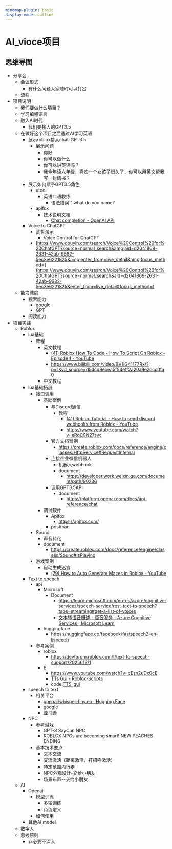 ```yaml
---
mindmap-plugin: basic
display-mode: outline
---
```

# AI_vioce项目

## 思维导图

- 分享会
  - 会议形式
    - 有什么问题大家随时可以打岔
  - 流程
- 项目说明
  - 我们要做什么项目？
  - 学习编程语言
  - 融入AI时代
    - 我们要接入的GPT3.5
  - 在做好这个项目之后通过AI学习英语
    - 展示roblox接入chat-GPT3.5
      - 展示问题
        - 你好
        - 你可以做什么
        - 你可以讲英语吗？
        - 我今年读六年级，喜欢一个女孩子很久了，你可以用英文帮我写一封情书？
    - 展示如何赋予GPT3.5角色
      - utool
        - 英语口语教练
          - 语法错误：what do you name?
      - apifox
        - 技术说明文档
          - [Chat completion - OpenAI API](https://platform.openai.com/docs/guides/chat)
    - Voice to ChatGPT
      - 武哲演示
        - Voice Control for ChatGPT
      - [https://www.douyin.com/search/Voice%20Control%20for%20ChatGPT?source=normal_search&amp;aid=d2041869-2631-42ab-9682-5ec3e6221825&amp;enter_from=live_detail&amp;focus_method=](https://www.douyin.com/search/Voice%20Control%20for%20ChatGPT?source=normal_search&aid=d2041869-2631-42ab-9682-5ec3e6221825&enter_from=live_detail&focus_method=)
  - 能力维度
    - 搜索能力
      - google
      - GPT
    - 阅读能力
- 项目实践
  - Roblox
    - lua基础
      - 教程
        - 英文教程
          - [(41) Roblox How To Code - How To Script On Roblox - Episode 1 - YouTube](https://www.youtube.com/watch?v=BfLUt3mfJiY&list=PLsbxI7NIoTth8CE_os8sog72YTMLPhDSf)
          - https://www.bilibili.com/video/BV1iG41177Rx/?p=1&vd_source=d5dcd9ecea5f54eff2a20a9e2ccc0fa0
        - 中文教程
    - lua基础拓展
      - 接口调用
        - 基础案例
          - 与Discord通信
            - 教程
              - [(41) Roblox Tutorial - How to send discord webhooks from Roblox - YouTube](https://www.youtube.com/watch?v=ebVwwYvtSqY)
              - https://www.youtube.com/watch?v=eRqC9N27svc
          - 官方文档案例
            - https://create.roblox.com/docs/reference/engine/classes/HttpService#RequestInternal
          - 连接企业微信机器人
            - 机器人webhook
            - document
              - https://developer.work.weixin.qq.com/document/path/90236
          - 调用GPT3.5API
            - document
              - https://platform.openai.com/docs/api-reference/chat
        - 调试软件
          - Apifox
            - https://apifox.com/
          - postman
      - Sound
        - 声音转化
        - document
          - https://create.roblox.com/docs/reference/engine/classes/Sound#IsPlaying
      - 游戏案例
        - 自动生成迷宫
          - [(79) How to Auto Generate Mazes in Roblox - YouTube](https://www.youtube.com/watch?v=PQGqUWizOeo)
    - Text to speech
      - api
        - Microsoft
          - Document
            - https://learn.microsoft.com/en-us/azure/cognitive-services/speech-service/rest-text-to-speech?tabs=streaming#get-a-list-of-voices
            - [文本转语音概述 - 语音服务 - Azure Cognitive Services | Microsoft Learn](https://learn.microsoft.com/zh-cn/azure/cognitive-services/speech-service/text-to-speech)
        - huggingface
          - https://huggingface.co/facebook/fastspeech2-en-ljspeech
      - 参考案例
        - roblox
          - https://devforum.roblox.com/t/text-to-speech-support/2025613/1
        - E
          - https://www.youtube.com/watch?v=cEsn2uDx0cE
          - [TTs Gui - Roblox-Scripts](https://roblox-scripts.co/tts-gui)
          - code:[TTS_gui](TTS_gui)
    - speech to text
      - 相关平台
        - [openai/whisper-tiny.en · Hugging Face](https://huggingface.co/openai/whisper-tiny.en)
        - google
        - 亚马逊
    - NPC
      - 参考游戏
        - GPT-3 SayCan NPC
        - ROBLOX NPCs are becoming smart! NEW PEACHES ENDING
      - 基本技术要点
        - 文本交流
        - 交流激活（距离激活，打招呼激活）
        - 特定范围内行走
        - NPC外观设计-交给小朋友
        - 场景布置--交给小朋友
  - AI
    - Openai
      - 模型训练
        - 多轮训练
        - 角色定义
      - 如何使用
    - 其他AI model
  - 数字人
  - 思考原则
    - 非必要不深入
